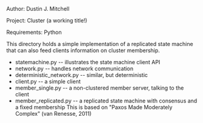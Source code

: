 Author: Dustin J. Mitchell

Project: Cluster (a working title!)

Requirements: Python

This directory holds a simple implementation of a replicated state machine
that can also feed clients information on cluster membership.

* statemachine.py -- illustrates the state machine client API
* network.py -- handles network communication
* deterministic_network.py -- similar, but deterministic
* client.py -- a simple client
* member_single.py -- a non-clustered member server, talking to the client
* member_replicated.py -- a replicated state machine with consensus and a fixed membership
  This is based on "Paxos Made Moderately Complex" (van Renesse, 2011)

